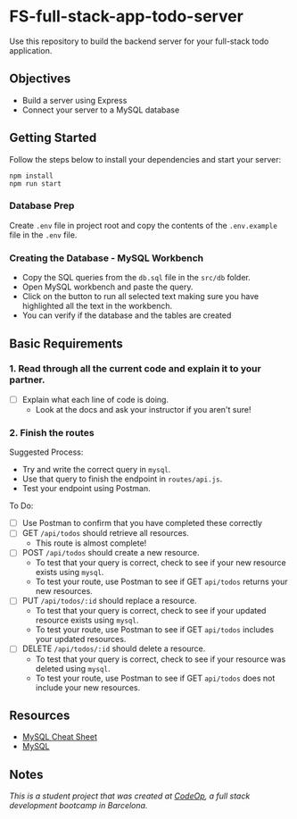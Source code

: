 # FS-full-stack-app-todo-server

Use this repository to build the backend server for your full-stack todo application.

## Objectives

- Build a server using Express
- Connect your server to a MySQL database

## Getting Started

Follow the steps below to install your dependencies and start your server:

```
npm install
npm run start
```

### Database Prep

Create `.env` file in project root and copy the contents of the `.env.example` file in the `.env` file.

### Creating the Database - MySQL Workbench

- Copy the SQL queries from the `db.sql` file in the `src/db` folder.
- Open MySQL workbench and paste the query.
- Click on the button to run all selected text making sure you have highlighted all the text in the workbench.
- You can verify if the database and the tables are created

## Basic Requirements

### 1. Read through all the current code and explain it to your partner.

- [ ] Explain what each line of code is doing.
  - Look at the docs and ask your instructor if you aren't sure!

### 2. Finish the routes

Suggested Process:

- Try and write the correct query in `mysql`.
- Use that query to finish the endpoint in `routes/api.js`.
- Test your endpoint using Postman.

To Do:

- [ ] Use Postman to confirm that you have completed these correctly
- [ ] GET `/api/todos` should retrieve all resources.
  - This route is almost complete!
- [ ] POST `/api/todos` should create a new resource.
  - To test that your query is correct, check to see if your new resource exists using `mysql`.
  - To test your route, use Postman to see if GET `api/todos` returns your new resources.
- [ ] PUT `/api/todos/:id` should replace a resource.
  - To test that your query is correct, check to see if your updated resource exists using `mysql`.
  - To test your route, use Postman to see if GET `api/todos` includes your updated resources.
- [ ] DELETE `/api/todos/:id` should delete a resource.
  - To test that your query is correct, check to see if your resource was deleted using `mysql`.
  - To test your route, use Postman to see if GET `api/todos` does not include your new resources.

## Resources

- [MySQL Cheat Sheet](http://www.mysqltutorial.org/mysql-cheat-sheet.aspx)
- [MySQL](https://dev.mysql.com/doc/refman/8.0/en/database-use.html)

## Notes

_This is a student project that was created at [CodeOp](http://CodeOp.tech), a full stack development bootcamp in Barcelona._
